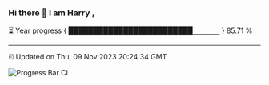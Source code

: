 ### Hi there 👋 I am Harry , 

⏳ Year progress { █████████████████████████▁▁▁▁▁ } 85.71 %

---

⏰ Updated on Thu, 09 Nov 2023 20:24:34 GMT

![Progress Bar CI](https://github.com/duykhang68/duykhang68/workflows/Progress%20Bar%20CI/badge.svg)
